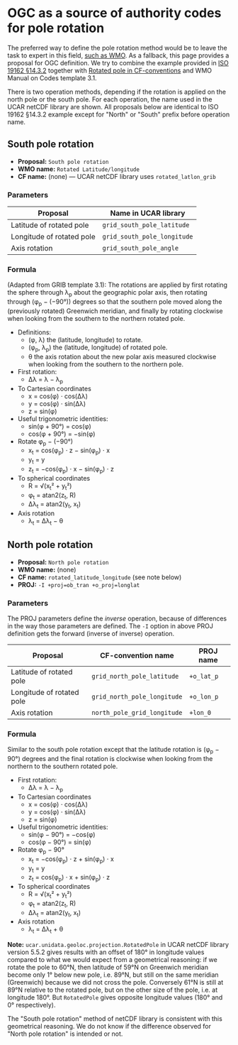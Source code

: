 # OGC as a source of authority codes for pole rotation

The preferred way to define the pole rotation method would be to
leave the task to expert in this field, [such as WMO](WMO.md).
As a fallback, this page provides a proposal for OGC definition.
We try to combine the example provided in
[ISO 19162 §14.3.2](http://docs.opengeospatial.org/is/18-010r7/18-010r7.html#116) together with
[Rotated pole in CF-conventions](https://cfconventions.org/cf-conventions/cf-conventions.html#_rotated_pole)
and WMO Manual on Codes template 3.1.

There is two operation methods, depending if the rotation is applied on the north pole or the south pole.
For each operation, the name used in the UCAR netCDF library are shown.
All proposals below are identical to ISO 19162 §14.3.2 example
except for "North" or "South" prefix before operation name.




## South pole rotation

* **Proposal:** `South pole rotation`
* **WMO name:** `Rotated Latitude/longitude`
* **CF name:**  (none) — UCAR netCDF library uses `rotated_latlon_grib`


### Parameters

| Proposal                  | Name in UCAR library        |
| ------------------------- | --------------------------- |
| Latitude of rotated pole  | `grid_south_pole_latitude`  |
| Longitude of rotated pole | `grid_south_pole_longitude` |
| Axis rotation             | `grid_south_pole_angle`     |


### Formula

(Adapted from GRIB template 3.1):
The rotations are applied by first rotating the sphere through λ<sub>p</sub> about the geographic polar axis,
then rotating through (φ<sub>p</sub> − (−90°)) degrees so that the southern pole moved along the (previously rotated) Greenwich meridian,
and finally by rotating clockwise when looking from the southern to the northern rotated pole.

* Definitions:
  * (φ, λ) the (latitude, longitude) to rotate.
  * (φ<sub>p</sub>, λ<sub>p</sub>) the (latitude, longitude) of rotated pole.
  * θ the axis rotation about the new polar axis measured clockwise when looking from the southern to the northern pole.
* First rotation:
  * Δλ = λ − λ<sub>p</sub>
* To Cartesian coordinates
  * x = cos(φ) ⋅ cos(Δλ)
  * y = cos(φ) ⋅ sin(Δλ)
  * z = sin(φ)
* Useful trigonometric identities:
  * sin(φ + 90°) =  cos(φ)
  * cos(φ + 90°) = −sin(φ)
* Rotate φ<sub>p</sub> − (−90°)
  * x<sub>t</sub> =  cos(φ<sub>p</sub>) ⋅ z − sin(φ<sub>p</sub>) ⋅ x
  * y<sub>t</sub> =  y
  * z<sub>t</sub> = −cos(φ<sub>p</sub>) ⋅ x − sin(φ<sub>p</sub>) ⋅ z
* To spherical coordinates
  * R = √(x<sub>t</sub>² + y<sub>t</sub>²)
  *  φ<sub>t</sub> = atan2(z<sub>t</sub>, R)
  * Δλ<sub>t</sub> = atan2(y<sub>t</sub>, x<sub>t</sub>)
* Axis rotation
  * λ<sub>t</sub> = Δλ<sub>t</sub> − θ




## North pole rotation

* **Proposal:** `North pole rotation`
* **WMO name:**  (none)
* **CF name:**  `rotated_latitude_longitude` (see note below)
* **PROJ:**     `-I +proj=ob_tran +o_proj=longlat`


### Parameters

The PROJ parameters define the _inverse_ operation,
because of differences in the way those parameters are defined.
The `-I` option in above PROJ definition gets the forward (inverse of inverse) operation.

| Proposal                  | CF-convention name          | PROJ name  |
| ------------------------- | --------------------------- | ---------- |
| Latitude of rotated pole  | `grid_north_pole_latitude`  | `+o_lat_p` |
| Longitude of rotated pole | `grid_north_pole_longitude` | `+o_lon_p` |
| Axis rotation             | `north_pole_grid_longitude` | `+lon_0`   |


### Formula

Similar to the south pole rotation except that the latitude rotation is (φ<sub>p</sub> − 90°) degrees
and the final rotation is clockwise when looking from the northern to the southern rotated pole.

* First rotation:
  * Δλ = λ − λ<sub>p</sub>
* To Cartesian coordinates
  * x = cos(φ) ⋅ cos(Δλ)
  * y = cos(φ) ⋅ sin(Δλ)
  * z = sin(φ)
* Useful trigonometric identities:
  * sin(φ − 90°) = −cos(φ)
  * cos(φ − 90°) =  sin(φ)
* Rotate φ<sub>p</sub> − 90°
  * x<sub>t</sub> = −cos(φ<sub>p</sub>) ⋅ z + sin(φ<sub>p</sub>) ⋅ x
  * y<sub>t</sub> =  y
  * z<sub>t</sub> =  cos(φ<sub>p</sub>) ⋅ x + sin(φ<sub>p</sub>) ⋅ z
* To spherical coordinates
  * R = √(x<sub>t</sub>² + y<sub>t</sub>²)
  *  φ<sub>t</sub> = atan2(z<sub>t</sub>, R)
  * Δλ<sub>t</sub> = atan2(y<sub>t</sub>, x<sub>t</sub>)
* Axis rotation
  * λ<sub>t</sub> = Δλ<sub>t</sub> + θ


**Note:** `ucar.unidata.geoloc.projection.RotatedPole` in UCAR netCDF library version 5.5.2 gives results
with an offset of 180° in longitude values compared to what we would expect from a geometrical reasoning:
if we rotate the pole to 60°N, then latitude of 59°N on Greenwich meridian become only 1° below new pole,
i.e. 89°N, but still on the same meridian (Greenwich) because we did not cross the pole. Conversely 61°N
is still at 89°N relative to the rotated pole, but on the other size of the pole, i.e. at longitude 180°.
But `RotatedPole` gives opposite longitude values (180° and 0° respectively).

The "South pole rotation" method of netCDF library is consistent with this geometrical reasoning.
We do not know if the difference observed for "North pole rotation" is intended or not.
